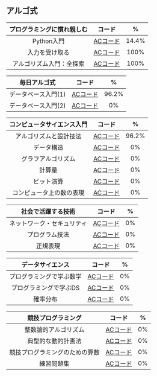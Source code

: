 ## アルゴ式

|プログラミングに慣れ親しむ|コード|%|
|:--:|:--:|:--:|
|Python入門|[ACコード](https://github.com/kaneda05/algo/blob/main/1/python.md)|14.4%|
|入力を受け取る|[ACコード](https://github.com/kaneda05/algo/blob/main/1/input.md)|100%|
|アルゴリズム入門：全探索|[ACコード](https://github.com/kaneda05/algo/blob/main/1/full_search.md)|100%|

|毎日アルゴ式|コード|%|
|:--:|:--:|:--:|
|データベース入門(1)|[ACコード](https://github.com/kaneda05/algo/blob/main/2/database1.md)|96.2%|
|データベース入門(2)|[ACコード](https://github.com/kaneda05/algo/blob/main/2/database2.md)|0%|

|コンピュータサイエンス入門|コード|%|
|:--:|:--:|:--:|
|アルゴリズムと設計技法|[ACコード](https://github.com/kaneda05/algo/blob/main/2/database1.md)|96.2%|
|データ構造|[ACコード](https://github.com/kaneda05/algo/blob/main/2/database2.md)|0%|
|グラフアルゴリズム|[ACコード](https://github.com/kaneda05/algo/blob/main/2/database2.md)|0%|
|計算量|[ACコード](https://github.com/kaneda05/algo/blob/main/2/database2.md)|0%|
|ビット演算|[ACコード](https://github.com/kaneda05/algo/blob/main/2/database2.md)|0%|
|コンピュータ上の数の表現|[ACコード](https://github.com/kaneda05/algo/blob/main/2/database2.md)|0%|

|社会で活躍する技術|コード|%|
|:--:|:--:|:--:|
|ネットワーク・セキュリティ|[ACコード](https://github.com/kaneda05/algo/blob/main/2/database1.md)|0%|
|プログラム技法|[ACコード](https://github.com/kaneda05/algo/blob/main/2/database2.md)|0%|
|正規表現|[ACコード](https://github.com/kaneda05/algo/blob/main/2/database2.md)|0%|

|データサイエンス|コード|%|
|:--:|:--:|:--:|
|プログラミングで学ぶ数学|[ACコード](https://github.com/kaneda05/algo/blob/main/2/database1.md)|0%|
|プログラミングで学ぶDS|[ACコード](https://github.com/kaneda05/algo/blob/main/2/database2.md)|0%|
|確率分布|[ACコード](https://github.com/kaneda05/algo/blob/main/2/database2.md)|0%|


|競技プログラミング|コード|%|
|:--:|:--:|:--:|
|整数論的アルゴリズム|[ACコード](https://github.com/kaneda05/algo/blob/main/2/database1.md)|0%|
|典型的な動的計画法|[ACコード](https://github.com/kaneda05/algo/blob/main/2/database2.md)|0%|
|競技プログラミングのための算数|[ACコード](https://github.com/kaneda05/algo/blob/main/2/database2.md)|0%|
|練習問題集|[ACコード](https://github.com/kaneda05/algo/blob/main/2/database2.md)|0%|
